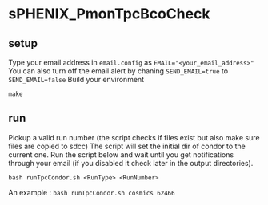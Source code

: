 # sPHENIX_PmonTpcBcoCheck

## setup
Type your email address in ```email.config``` as ```EMAIL="<your_email_address>"```
You can also turn off the email alert by chaning ```SEND_EMAIL=true``` to ```SEND_EMAIL=false```
Build your environment
```
make 
```

## run
Pickup a valid run number (the script checks if files exist but also make sure files are copied to sdcc)
The script will set the initial dir of condor to the current one. 
Run the script below and wait until you get notifications through your email (if you disabled it check later in the output directories).
```
bash runTpcCondor.sh <RunType> <RunNumber>
```

An example : ```bash runTpcCondor.sh cosmics 62466``` 
